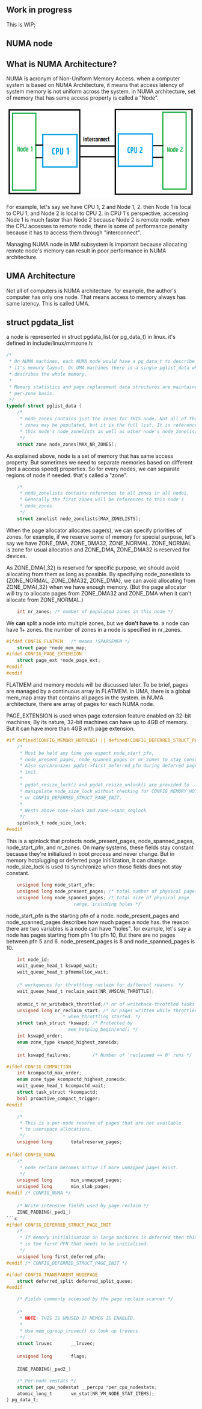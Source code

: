 ## Work in progress

This is WIP;

## NUMA node

## What is NUMA Architecture?
NUMA is acronym of Non-Uniform Memory Access. when a computer system is based on NUMA Architecture, it means that access latency of system memory is not uniform across the system. in NUMA architecture, set of memory that has same access property is called a "Node".

![NUMA.png](images/NUMA.png)

For example, let's say we have CPU 1, 2 and Node 1, 2. then Node 1 is local to CPU 1, and Node 2 is local to CPU 2. in CPU 1's perspective, accessing Node 1 is much faster than Node 2 because Node 2 is remote node. when the CPU accesses to remote node, there is some of performance penalty because it has to access them through "interconnect".

Managing NUMA node in MM subsystem is important because allocating remote node's memory can result in poor performance in NUMA architecture.

## UMA Architecture

Not all of computers is NUMA architecture. for example, the author's computer has only one node. That means access to memory always has same latency. This is called UMA.

## struct pgdata_list

a node is represented in struct pgdata_list (or pg_data_t) in linux. it's defined in include/linux/mmzone.h:

```c
/*
 * On NUMA machines, each NUMA node would have a pg_data_t to describe
 * it's memory layout. On UMA machines there is a single pglist_data which
 * describes the whole memory.
 *
 * Memory statistics and page replacement data structures are maintained on a
 * per-zone basis.
 */
typedef struct pglist_data {
	/*
	 * node_zones contains just the zones for THIS node. Not all of the
	 * zones may be populated, but it is the full list. It is referenced by
	 * this node's node_zonelists as well as other node's node_zonelists.
	 */
	struct zone node_zones[MAX_NR_ZONES];
```

As explained above, node is a set of memory that has same access property. But sometimes we need to separate memories based on different (not a access speed) properties. So for every nodes, we can separate regions of node if needed. that's called a "zone".

```c
	/*
	 * node_zonelists contains references to all zones in all nodes.
	 * Generally the first zones will be references to this node's
	 * node_zones.
	 */
	struct zonelist node_zonelists[MAX_ZONELISTS];
```

When the page allocator allocates page(s), we can specify priorities of zones. for example, if we reserve some of memory for special purpose, let's say we have ZONE_DMA, ZONE_DMA32, ZONE_NORMAL. ZONE_NORMAL is zone for usual allocation and ZONE_DMA, ZONE_DMA32 is reserved for devices.

As ZONE_DMA{,32} is reserved for specific purpose, we should avoid allocating from them as long as possible. By specifying node_zoneslists to {ZONE_NORMAL, ZONE_DMA32, ZONE_DMA}, we can avoid allocating from ZONE_DMA{,32} when we have enough memory. (But the page allocator will try to allocate pages from ZONE_DMA32 and ZONE_DMA when it can't allocate from ZONE_NORMAL.) 

```c
	int nr_zones; /* number of populated zones in this node */
```

We **can** split a node into multiple zones, but we **don't have to**. a node can have 1+ zones. the number of zones in a node is specified in nr_zones.

```c
#ifdef CONFIG_FLATMEM	/* means !SPARSEMEM */
	struct page *node_mem_map;
#ifdef CONFIG_PAGE_EXTENSION
	struct page_ext *node_page_ext;
#endif
#endif
```

FLATMEM and memory models will be discussed later. To be brief, pages are managed by a continuous array in FLATMEM. in UMA, there is a global mem_map array that contains all pages in the system. in NUMA architecture, there are array of pages for each NUMA node. 

PAGE_EXTENSION is used when page extension feature enabled on 32-bit machines; By its nature, 32-bit machines can have up to 4GB of memory. But it can have more than 4GB with page extension.

```c
#if defined(CONFIG_MEMORY_HOTPLUG) || defined(CONFIG_DEFERRED_STRUCT_PAGE_INIT)
	/*
	 * Must be held any time you expect node_start_pfn,
	 * node_present_pages, node_spanned_pages or nr_zones to stay constant.
	 * Also synchronizes pgdat->first_deferred_pfn during deferred page
	 * init.
	 *
	 * pgdat_resize_lock() and pgdat_resize_unlock() are provided to
	 * manipulate node_size_lock without checking for CONFIG_MEMORY_HOTPLUG
	 * or CONFIG_DEFERRED_STRUCT_PAGE_INIT.
	 *
	 * Nests above zone->lock and zone->span_seqlock
	 */
	spinlock_t node_size_lock;
#endif
```

This is a spinlock that protects node_present_pages, node_spanned_pages, node_start_pfn, and nr_zones. On many systems, these fields stay constant because they're initialized in boot process and never change. But in memory hotplugging or deferred page initilization, it can change. node_size_lock is used to synchronize when those fields does not stay constant.


```c
	unsigned long node_start_pfn;
	unsigned long node_present_pages; /* total number of physical pages */
	unsigned long node_spanned_pages; /* total size of physical page
					     range, including holes */
```

node_start_pfn is the starting pfn of a node. node_present_pages and node_spanned_pages describes how much pages a node has. the reason there are two variables is a node can have "holes".  for example, let's say a node has pages starting from pfn 1 to pfn 10, But there are no pages between pfn 5 and 6. node_present_pages is 8 and node_spanned_pages is 10.

```c
	int node_id;
	wait_queue_head_t kswapd_wait;
	wait_queue_head_t pfmemalloc_wait;

	/* workqueues for throttling reclaim for different reasons. */
	wait_queue_head_t reclaim_wait[NR_VMSCAN_THROTTLE];

	atomic_t nr_writeback_throttled;/* nr of writeback-throttled tasks */
	unsigned long nr_reclaim_start;	/* nr pages written while throttled
					 * when throttling started. */
	struct task_struct *kswapd;	/* Protected by
					   mem_hotplug_begin/end() */
	int kswapd_order;
	enum zone_type kswapd_highest_zoneidx;

	int kswapd_failures;		/* Number of 'reclaimed == 0' runs */
```

```c
#ifdef CONFIG_COMPACTION
	int kcompactd_max_order;
	enum zone_type kcompactd_highest_zoneidx;
	wait_queue_head_t kcompactd_wait;
	struct task_struct *kcompactd;
	bool proactive_compact_trigger;
#endif
```

```c
	/*
	 * This is a per-node reserve of pages that are not available
	 * to userspace allocations.
	 */
	unsigned long		totalreserve_pages;

#ifdef CONFIG_NUMA
	/*
	 * node reclaim becomes active if more unmapped pages exist.
	 */
	unsigned long		min_unmapped_pages;
	unsigned long		min_slab_pages;
#endif /* CONFIG_NUMA */

	/* Write-intensive fields used by page reclaim */
	ZONE_PADDING(_pad1_)
```c
#ifdef CONFIG_DEFERRED_STRUCT_PAGE_INIT
	/*
	 * If memory initialisation on large machines is deferred then this
	 * is the first PFN that needs to be initialised.
	 */
	unsigned long first_deferred_pfn;
#endif /* CONFIG_DEFERRED_STRUCT_PAGE_INIT */
```

```c
#ifdef CONFIG_TRANSPARENT_HUGEPAGE
	struct deferred_split deferred_split_queue;
#endif
```

```c
	/* Fields commonly accessed by the page reclaim scanner */

	/*
	 * NOTE: THIS IS UNUSED IF MEMCG IS ENABLED.
	 *
	 * Use mem_cgroup_lruvec() to look up lruvecs.
	 */
	struct lruvec		__lruvec;

	unsigned long		flags;

	ZONE_PADDING(_pad2_)
```

```c
	/* Per-node vmstats */
	struct per_cpu_nodestat __percpu *per_cpu_nodestats;
	atomic_long_t		vm_stat[NR_VM_NODE_STAT_ITEMS];
} pg_data_t;
```
